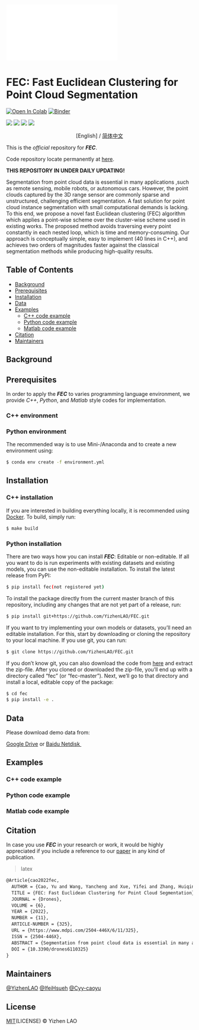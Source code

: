 ![FEC slogan][image-1]
# FEC: Fast Euclidean Clustering for Point Cloud Segmentation

[![Open In Colab][image-2]][1]  [![Binder][image-3]][2]

<p>
	<a href="https://github.com/sindresorhus/123"><img src="https://camo.githubusercontent.com/abb97269de2982c379cbc128bba93ba724d8822bfbe082737772bd4feb59cb54/68747470733a2f2f63646e2e7261776769742e636f6d2f73696e647265736f726875732f617765736f6d652f643733303566333864323966656437386661383536353265336136336531353464643865383832392f6d656469612f62616467652e737667"></a>
	<a href="https://creativecommons.org/licenses/by/4.0/"><img src="https://camo.githubusercontent.com/bca967b18143b8a5b2ffe78bd4a1a30f6bc21de83bd8336f748e96498af38b38/68747470733a2f2f696d672e736869656c64732e696f2f62616467652f4c6963656e73652d43432532304259253230342e302d6c69676874677265792e737667"></a>
	<a href="https://creativecommons.org/licenses/by/4.0/"><img src="https://camo.githubusercontent.com/33126b4770aa6f169b2a93e75678d52647f19972fa8d205e478049966e3b1a07/68747470733a2f2f696d672e736869656c64732e696f2f62616467652f646f63732d737461626c652d627269676874677265656e2e7376673f7374796c653d666c6174266c6f6e6743616368653d74727565"></a>
	<a href="https://github.com/allegroai/clearml"><img src="https://camo.githubusercontent.com/f60861e75a851f69a1fb8a5c671ef233147b7781a13dae226dcc2c32166654c0/68747470733a2f2f696d672e736869656c64732e696f2f707970692f707976657273696f6e732f636c6561726d6c2e737667"></a>
</p>

<p align="center">[English] / <a href="./README_CN.md">简体中文</a></p>

This is the _official_ repository for _**FEC**_.

Code repository locate permanently at [here][3].

**THIS REPOSITORY IN UNDER DAILY UPDATING!**

Segmentation from point cloud data is essential in many applications ,such as remote sensing, mobile robots, or autonomous cars. However, the point clouds captured by the 3D range sensor are commonly sparse and unstructured, challenging efficient segmentation. A fast solution for point cloud instance segmentation with small computational demands is lacking. To this end, we propose a novel fast Euclidean clustering (FEC) algorithm which applies a point-wise scheme over the cluster-wise scheme used in existing works. The proposed method avoids traversing every point constantly in each nested loop, which is time and memory-consuming. Our approach is conceptually simple, easy to implement (40 lines in C++), and achieves two orders of magnitudes faster against the classical segmentation methods while producing high-quality results.

## Table of Contents

- [Background][4]
- [Prerequisites][5]
- [Installation][6]
- [Data][7]
- [Examples][8]
	- [C++ code example][9]
	- [Python code example][10]
	- [Matlab code example][11]
- [Citation][12]
- [Maintainers][13]

## Background

## Prerequisites

In order to apply the _**FEC**_ to varies programming language environment, we provide _C++_, _Python_, and _Matlab_ style codes for implementation.
### C++ environment
### Python environment
The recommended way is to use Mini-/Anaconda and to create a new environment using:
```sh
$ conda env create -f environment.yml
```

## Installation

### C++ installation
If you are interested in building everything locally, it is recommended using [Docker][14]. To build, simply run:
```sh
$ make build
```

### Python installation
There are two ways how you can install _**FEC**_: Editable or non-editable. If all you want to do is run experiments with existing datasets and existing models, you can use the non-editable installation. To install the latest release from PyPI:
```sh
$ pip install fec(not registered yet)
```
To install the package directly from the current master branch of this repository, including any changes that are not yet part of a release, run:
```sh
$ pip install git+https://github.com/YizhenLAO/FEC.git
```
If you want to try implementing your own models or datasets, you’ll need an editable installation. For this, start by downloading or cloning the repository to your local machine. If you use git, you can run:
```sh
$ git clone https://github.com/YizhenLAO/FEC.git
```
If you don’t know git, you can also download the code from [here][15] and extract the zip-file.
After you cloned or downloaded the zip-file, you’ll end up with a directory called “fec” (or “fec-master”). Next, we’ll go to that directory and install a local, editable copy of the package:
```sh
$ cd fec
$ pip install -e .
```

## Data

Please download demo data from:

[Google Drive][16] or [Baidu Netdisk ][17]
## Examples

### C++ code example

### Python code example

### Matlab code example

## Citation

In case you use _**FEC**_ in your research or work, it would be highly appreciated if you include a reference to our [paper]() in any kind of publication.

> latex
```latex
@Article{cao2022fec,
  AUTHOR = {Cao, Yu and Wang, Yancheng and Xue, Yifei and Zhang, Huiqing and Lao, Yizhen},
  TITLE = {FEC: Fast Euclidean Clustering for Point Cloud Segmentation},
  JOURNAL = {Drones},
  VOLUME = {6},
  YEAR = {2022},
  NUMBER = {11},
  ARTICLE-NUMBER = {325},
  URL = {https://www.mdpi.com/2504-446X/6/11/325},
  ISSN = {2504-446X},
  ABSTRACT = {Segmentation from point cloud data is essential in many applications, such as remote sensing, mobile robots, or autonomous cars. However, the point clouds captured by the 3D range sensor are commonly sparse and unstructured, challenging efficient segmentation. A fast solution for point cloud instance segmentation with small computational demands is lacking. To this end, we propose a novel fast Euclidean clustering (FEC) algorithm which applies a point-wise scheme over the cluster-wise scheme used in existing works. The proposed method avoids traversing every point constantly in each nested loop, which is time and memory-consuming. Our approach is conceptually simple, easy to implement (40 lines in C++), and achieves two orders of magnitudes faster against the classical segmentation methods while producing high-quality results.},
  DOI = {10.3390/drones6110325}
}
```

## Maintainers

[@YizhenLAO][19]
[@IfeiHsueh][20]
[@Cyy-caoyu][21]

## License

[MIT]()(LICENSE) © Yizhen LAO

[1]:	https://colab.research.google.com/github/bipinKrishnan/fastai_course/blob/master/bear_classifier.ipynb
[2]:	https://mybinder.org/v2/gh/bipinKrishnan/fastai_course/master
[3]:	https://github.com/YizhenLAO/FEC
[4]:	#background
[5]:	#prerequisites
[6]:	#installation
[7]:	#data
[8]:	#examples
[9]:	#c-code-example
[10]:	python-code-example
[11]:	#matlab-code-example
[12]:	#citation
[13]:	#maintainers
[14]:	https://docs.docker.com/get-docker/
[15]:	https://github.com/YizhenLAO/FEC/archive/refs/heads/master.zip
[16]:	https://drive.google.com/drive/folders/1bo3eZW3AwYr3ael_BS5a6Ear7DZ3jb2D?usp=share_link
[17]:	https://pan.baidu.com/s/1y9b5NwF0XC0RqcfKWzSRKQ?pwd=qtbe
[19]:	https://github.com/YizhenLAO
[20]:	https://github.com/IfeiHsueh
[21]:	https://github.com/Cyy-caoyu


[image-1]:	./images/slogan.pdf
[image-2]:	https://colab.research.google.com/assets/colab-badge.svg
[image-3]:	https://mybinder.org/badge_logo.svg